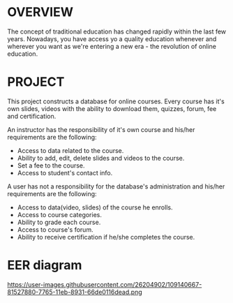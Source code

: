# OVERVIEW

The concept of traditional education has changed rapidly within the last few years. Nowadays, you have access yo a quality education whenever and wherever you want as we're entering a new era - the revolution of online education.

# PROJECT

This project constructs a database for online courses. Every course has it's own slides, videos with the ability to download them, quizzes, forum, fee and certification.

An instructor has the responsibility of it's own course and his/her requirements are the following:
- Access to data related to the course.
- Ability to add, edit, delete slides and videos to the course.
- Set a fee to the course.
- Access to student's contact info.

A user has not a responsibility for the database's administration and his/her requirements are the following:
- Access to data(video, slides) of the course he enrolls.
- Access to course categories.
- Ability to grade each course.
- Access to course's forum.
- Ability to receive certification if he/she completes the course.

# EER diagram
https://user-images.githubusercontent.com/26204902/109140667-81527880-7765-11eb-8931-66de0116dead.png
